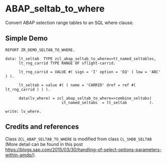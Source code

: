 # ABAP_seltab_to_where
Convert ABAP selection range tables to an SQL where clause.
## Simple Demo
```
REPORT ZR_DEMO_SELTAB_TO_WHERE.

data: lt_seltab  TYPE zcl_abap_seltab_to_where=>tt_named_seltables,
      lt_rng_carrid TYPE RANGE OF sflight-carrid.

      lt_rng_carrid = VALUE #( sign = 'I' option = 'EQ' ( low = 'ABC' ) ).

      lt_seltab = value #( ( name = 'CARRID' dref = ref #( lt_rng_carrid ) ) ).

      data(lv_where) = zcl_abap_seltab_to_where=>combine_seltabs(
                         it_named_seltabs  = lt_seltab          ).

write: lv_where.
```
## Credits and references
Class `ZCL_ABAP_SELTAB_TO_WHERE` is modified from class `CL_SHDB_SELTAB` (More detail can be found in this post https://blogs.sap.com/2015/03/30/handling-of-select-options-parameters-within-amdp/). 
